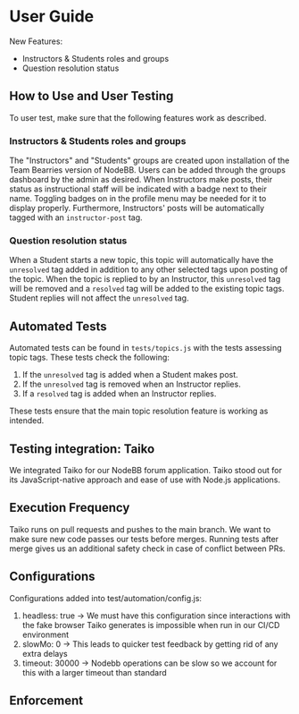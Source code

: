 # User Guide
New Features: 
- Instructors & Students roles and groups
- Question resolution status

## How to Use and User Testing
To user test, make sure that the following features work as described.
### Instructors & Students roles and groups
The "Instructors" and "Students" groups are created upon installation of the Team Bearries version of NodeBB. Users can be added through the groups dashboard by the admin as desired. When Instructors make posts, their status as instructional staff will be indicated with a badge next to their name. Toggling badges on in the profile menu may be needed for it to display properly. Furthermore, Instructors' posts will be automatically tagged with an `instructor-post` tag.

### Question resolution status
When a Student starts a new topic, this topic will automatically have the `unresolved` tag added in addition to any other selected tags upon posting of the topic. When the topic is replied to by an Instructor, this `unresolved` tag will be removed and a `resolved` tag will be added to the existing topic tags. Student replies will not affect the `unresolved` tag.

## Automated Tests
Automated tests can be found in `tests/topics.js` with the tests assessing topic tags. These tests check the following:
1. If the `unresolved` tag is added when a Student makes post.
2. If the `unresolved` tag is removed when an Instructor replies.
3. If a `resolved` tag is added when an Instructor replies.

These tests ensure that the main topic resolution feature is working as intended. 

## Testing integration: Taiko ## 
We integrated Taiko for our NodeBB forum application. Taiko stood out for its JavaScript-native approach and ease of use with Node.js applications.

## Execution Frequency
Taiko runs on pull requests and pushes to the main branch. We want to make sure new code passes our tests before merges. Running tests after merge gives us an additional safety check in case of conflict between PRs. 

## Configurations
Configurations added into test/automation/config.js: 
1) headless: true -> We must have this configuration since interactions with the fake browser Taiko generates is impossible when run in our CI/CD environment
2) slowMo: 0 -> This leads to quicker test feedback by getting rid of any extra delays
3) timeout: 30000 -> Nodebb operations can be slow so we account for this with a larger timeout than standard

## Enforcement
